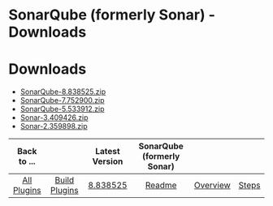 
SonarQube (formerly Sonar) - Downloads
======================================

# Downloads

- [SonarQube-8.838525.zip](https://raw.githubusercontent.com/UrbanCode/IBM-UCB-PLUGINS/main/files/Sonar/SonarQube-8.838525.zip)
- [SonarQube-7.752900.zip](https://raw.githubusercontent.com/UrbanCode/IBM-UCB-PLUGINS/main/files/Sonar/SonarQube-7.752900.zip)
- [SonarQube-5.533912.zip](https://raw.githubusercontent.com/UrbanCode/IBM-UCB-PLUGINS/main/files/Sonar/SonarQube-5.533912.zip)
- [Sonar-3.409426.zip](https://raw.githubusercontent.com/UrbanCode/IBM-UCB-PLUGINS/main/files/Sonar/Sonar-3.409426.zip)
- [Sonar-2.359898.zip](https://raw.githubusercontent.com/UrbanCode/IBM-UCB-PLUGINS/main/files/Sonar/Sonar-2.359898.zip)

|Back to ...||Latest Version|SonarQube (formerly Sonar) |||
| :---: | :---: | :---: | :---: | :---: | :---: |
|[All Plugins](../../index.md)|[Build Plugins](../README.md)|[8.838525](https://raw.githubusercontent.com/UrbanCode/IBM-UCB-PLUGINS/main/files/Sonar/SonarQube-8.838525.zip)|[Readme](README.md)|[Overview](overview.md)|[Steps](steps.md)|
